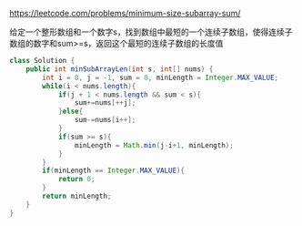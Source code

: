 https://leetcode.com/problems/minimum-size-subarray-sum/

给定一个整形数组和一个数字s，找到数组中最短的一个连续子数组，使得连续子数组的数字和sum>=s，返回这个最短的连续子数组的长度值

```java
class Solution {
    public int minSubArrayLen(int s, int[] nums) {
        int i = 0, j = -1, sum = 0, minLength = Integer.MAX_VALUE;
        while(i < nums.length){
            if(j + 1 < nums.length && sum < s){
                sum+=nums[++j];
            }else{
                sum-=nums[i++];
            }
            if(sum >= s){
                minLength = Math.min(j-i+1, minLength);
            }
        }
        if(minLength == Integer.MAX_VALUE){
            return 0;
        }
        return minLength;
    }
}
```